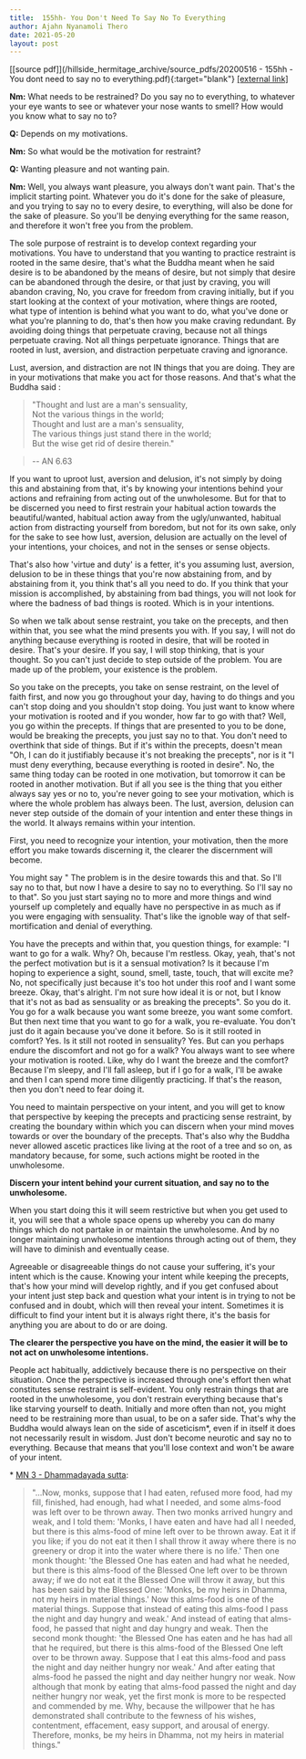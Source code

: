 ```yaml
---
title:  155hh- You Don't Need To Say No To Everything
author: Ajahn Nyanamoli Thero
date: 2021-05-20
layout: post
---
```


[[source pdf]](/hillside_hermitage_archive/source_pdfs/20200516 - 155hh - You dont need to say no to everything.pdf){:target="blank"} [[external link]](https://t.me/HillsideHermitage/84)

**Nm:** What needs to be restrained? Do you say no to everything, to
whatever your eye wants to see or whatever your nose wants to smell? How
would you know what to say no to?

**Q:** Depends on my motivations.

**Nm:** So what would be the motivation for restraint?

**Q:** Wanting pleasure and not wanting pain.

**Nm:** Well, you always want pleasure, you always don\'t want pain.
That\'s the implicit starting point. Whatever you do it\'s done for the
sake of pleasure, and you trying to say no to every desire, to
everything, will also be done for the sake of pleasure. So you\'ll be
denying everything for the same reason, and therefore it won\'t free you
from the problem.

The sole purpose of restraint is to develop context regarding your
motivations. You have to understand that you wanting to practice
restraint is rooted in the same desire, that\'s what the Buddha meant
when he said desire is to be abandoned by the means of desire, but not
simply that desire can be abandoned through the desire, or that just by
craving, you will abandon craving, No, you crave for freedom from
craving initially, but if you start looking at the context of your
motivation, where things are rooted, what type of intention is behind
what you want to do, what you\'ve done or what you\'re planning to do,
that\'s then how you make craving redundant. By avoiding doing things
that perpetuate craving, because not all things perpetuate craving. Not
all things perpetuate ignorance. Things that are rooted in lust,
aversion, and distraction perpetuate craving and ignorance.

Lust, aversion, and distraction are not IN things that you are doing.
They are in your motivations that make you act for those reasons. And
that\'s what the Buddha said :

> "Thought and lust are a man's sensuality,\
> Not the various things in the world;\
> Thought and lust are a man's sensuality,\
> The various things just stand there in the world;\
> But the wise get rid of desire therein." 

> -- AN 6.63

If you want to uproot lust, aversion and delusion, it\'s not simply by
doing this and abstaining from that, it\'s by knowing your intentions
behind your actions and refraining from acting out of the unwholesome.
But for that to be discerned you need to first restrain your habitual
action towards the beautiful/wanted, habitual action away from the
ugly/unwanted, habitual action from distracting yourself from boredom,
but not for its own sake, only for the sake to see how lust, aversion,
delusion are actually on the level of your intentions, your choices, and
not in the senses or sense objects.

That\'s also how 'virtue and duty' is a fetter, it\'s you assuming lust,
aversion, delusion to be in these things that you\'re now abstaining
from, and by abstaining from it, you think that\'s all you need to do.
If you think that your mission is accomplished, by abstaining from bad
things, you will not look for where the badness of bad things is rooted.
Which is in your intentions.

So when we talk about sense restraint, you take on the precepts, and
then within that, you see what the mind presents you with. If you say, I
will not do anything because everything is rooted in desire, that will
be rooted in desire. That\'s your desire. If you say, I will stop
thinking, that is your thought. So you can\'t just decide to step
outside of the problem. You are made up of the problem, your existence
is the problem.

So you take on the precepts, you take on sense restraint, on the level
of faith first, and now you go throughout your day, having to do things
and you can\'t stop doing and you shouldn\'t stop doing. You just want
to know where your motivation is rooted and if you wonder, how far to go
with that? Well, you go within the precepts. If things that are
presented to you to be done, would be breaking the precepts, you just
say no to that. You don\'t need to overthink that side of things. But if
it\'s within the precepts, doesn\'t mean \"Oh, I can do it justifiably
because it\'s not breaking the precepts\", nor is it \"I must deny
everything, because everything is rooted in desire\". No, the same thing
today can be rooted in one motivation, but tomorrow it can be rooted in
another motivation. But if all you see is the thing that you either
always say yes or no to, you\'re never going to see your motivation,
which is where the whole problem has always been. The lust, aversion,
delusion can never step outside of the domain of your intention and
enter these things in the world. It always remains within your
intention.

First, you need to recognize your intention, your motivation, then the
more effort you make towards discerning it, the clearer the discernment
will become.

You might say \" The problem is in the desire towards this and that. So
I\'ll say no to that, but now I have a desire to say no to everything.
So I\'ll say no to that\". So you just start saying no to more and more
things and wind yourself up completely and equally have no perspective
in as much as if you were engaging with sensuality. That\'s like the
ignoble way of that self-mortification and denial of everything.

You have the precepts and within that, you question things, for example:
\"I want to go for a walk. Why? Oh, because I\'m restless. Okay, yeah,
that\'s not the perfect motivation but is it a sensual motivation? Is it
because I\'m hoping to experience a sight, sound, smell, taste, touch,
that will excite me? No, not specifically just because it\'s too hot
under this roof and I want some breeze. Okay, that\'s alright. I\'m not
sure how ideal it is or not, but I know that it\'s not as bad as
sensuality or as breaking the precepts\". So you do it. You go for a
walk because you want some breeze, you want some comfort. But then next
time that you want to go for a walk, you re-evaluate. You don\'t just do
it again because you\'ve done it before. So is it still rooted in
comfort? Yes. Is it still not rooted in sensuality? Yes. But can you
perhaps endure the discomfort and not go for a walk? You always want to
see where your motivation is rooted. Like, why do I want the breeze and
the comfort? Because I\'m sleepy, and I\'ll fall asleep, but if I go for
a walk, I\'ll be awake and then I can spend more time diligently
practicing. If that\'s the reason, then you don\'t need to fear doing
it.

You need to maintain perspective on your intent, and you will get to
know that perspective by keeping the precepts and practicing sense
restraint, by creating the boundary within which you can discern when
your mind moves towards or over the boundary of the precepts. That\'s
also why the Buddha never allowed ascetic practices like living at the
root of a tree and so on, as mandatory because, for some, such actions
might be rooted in the unwholesome.

**Discern your intent behind your current situation, and say no to the
unwholesome.**

When you start doing this it will seem restrictive but when you get used
to it, you will see that a whole space opens up whereby you can do many
things which do not partake in or maintain the unwholesome. And by no
longer maintaining unwholesome intentions through acting out of them,
they will have to diminish and eventually cease.

Agreeable or disagreeable things do not cause your suffering, it\'s your
intent which is the cause. Knowing your intent while keeping the
precepts, that\'s how your mind will develop rightly, and if you get
confused about your intent just step back and question what your intent
is in trying to not be confused and in doubt, which will then reveal
your intent. Sometimes it is difficult to find your intent but it is
always right there, it\'s the basis for anything you are about to do or
are doing.

**The clearer the perspective you have on the mind, the easier it will
be to not act on unwholesome intentions.**

People act habitually, addictively because there is no perspective on
their situation. Once the perspective is increased through one\'s effort
then what constitutes sense restraint is self-evident. You only restrain
things that are rooted in the unwholesome, you don\'t restrain
everything because that\'s like starving yourself to death. Initially
and more often than not, you might need to be restraining more than
usual, to be on a safer side. That\'s why the Buddha would always lean
on the side of asceticism\*, even if in itself it does not necessarily
result in wisdom. Just don\'t become neurotic and say no to everything.
Because that means that you\'ll lose context and won\'t be aware of your
intent.

\* [MN 3 - Dhammadayada sutta](https://suttacentral.net/mn3):

> "\...Now, monks, suppose that I had eaten, refused more food, had my
> fill, finished, had enough, had what I needed, and some alms-food was
> left over to be thrown away. Then two monks arrived hungry and weak,
> and I told them: 'Monks, I have eaten and have had all I needed, but
> there is this alms-food of mine left over to be thrown away. Eat it if
> you like; if you do not eat it then I shall throw it away where there
> is no greenery or drop it into the water where there is no life.' Then
> one monk thought: 'the Blessed One has eaten and had what he needed,
> but there is this alms-food of the Blessed One left over to be thrown
> away; if we do not eat it the Blessed One will throw it away, but this
> has been said by the Blessed One: 'Monks, be my heirs in Dhamma, not
> my heirs in material things.' Now this alms-food is one of the
> material things. Suppose that instead of eating this alms-food I pass
> the night and day hungry and weak.' And instead of eating that
> alms-food, he passed that night and day hungry and weak. Then the
> second monk thought: 'the Blessed One has eaten and he has had all
> that he required, but there is this alms-food of the Blessed One left
> over to be thrown away. Suppose that I eat this alms-food and pass the
> night and day neither hungry nor weak.' And after eating that
> alms-food he passed the night and day neither hungry nor weak. Now
> although that monk by eating that alms-food passed the night and day
> neither hungry nor weak, yet the first monk is more to be respected
> and commended by me. Why, because the willpower that he has
> demonstrated shall contribute to the fewness of his wishes,
> contentment, effacement, easy support, and arousal of energy.
> Therefore, monks, be my heirs in Dhamma, not my heirs in material
> things."


